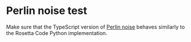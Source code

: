 # Perlin noise test

Make sure that the TypeScript version of [Perlin noise][1] behaves similarly
to the Rosetta Code Python implementation.

[1]: https://github.com/mvasilkov/natlib/blob/master/typescript/noise/PerlinNoise.ts
